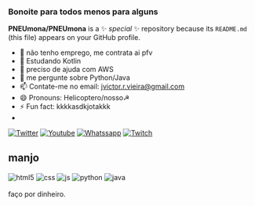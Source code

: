 ### Bonoite para todos menos para alguns

**PNEUmona/PNEUmona** is a ✨ _special_ ✨ repository because its `README.md` (this file) appears on your GitHub profile.


- 🔭 não tenho emprego, me contrata ai pfv
- 🌱 Estudando Kotlin
- 🤔 preciso de ajuda com AWS 
- 💬 me pergunte sobre Python/Java
- 📫 Contate-me no email: jvictor.r.vieira@gmail.com
- 😄 Pronouns: Helicoptero/nosso☭
- ⚡ Fun fact: kkkkasdkjotakkk
- 
[![Twitter](https://img.shields.io/badge/Twitter-1DA1F2?style=for-the-badge&logo=twitter&logoColor=white)](https://twitter.com/PneUmona)
[![Youtube](https://img.shields.io/badge/YouTube-FF0000?style=for-the-badge&logo=youtube&logoColor=white)](https://www.youtube.com/channel/UCfHE_wGZH6rO16ES9o-W9Qw)
[![Whatssapp](https://img.shields.io/badge/WhatsApp-25D366?style=for-the-badge&logo=whatsapp&logoColor=white)](https://api.whatsapp.com/send/?phone=5538992013235&text&app_absent=0)
[![Twitch](https://img.shields.io/badge/Twitch-9146FF?style=for-the-badge&logo=twitch&logoColor=white)](https://www.twitch.tv/lab_pesqueiro)


## manjo 

<div style="display: inline_block">
  <img align="center" alt="html5" src="https://img.shields.io/badge/HTML5-E34F26?style=for-the-badge&logo=html5&logoColor=white" />
  <img align="center" alt="css" src="https://img.shields.io/badge/CSS3-1572B6?style=for-the-badge&logo=css3&logoColor=white" />
  <img align="center" alt="js" src="https://img.shields.io/badge/JavaScript-F7DF1E?style=for-the-badge&logo=javascript&logoColor=black" />
  <img align="center" alt="python" src="https://img.shields.io/badge/Python-3776AB?style=for-the-badge&logo=python&logoColor=white" />
  <img align="center" alt="java" src="https://img.shields.io/badge/Java-ED8B00?style=for-the-badge&logo=java&logoColor=white" />
</div><br/>
faço por dinheiro.



  
